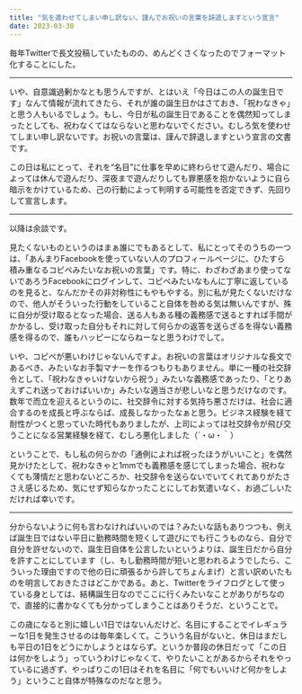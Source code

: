 ```yaml
---
title: "気を遣わせてしまい申し訳ない、謹んでお祝いの言葉を辞退しますという宣言"
date: 2023-03-30
---
```


毎年Twitterで長文投稿していたものの、めんどくさくなったのでフォーマット化することにした。  

---

いや、自意識過剰かなとも思うんですが、とはいえ「今日はこの人の誕生日です」なんて情報が流れてきたら、それが誰の誕生日かはさておき、「祝わなきゃ」と思う人もいるでしょう。もし、今日が私の誕生日であることを偶然知ってしまったとしても、祝わなくてはならないと思わないでください。むしろ気を使わせてしまい申し訳ないです。お祝いの言葉は、謹んで辞退しますという宣言の文書です。  

この日は私にとって、それを“名目”に仕事を早めに終わらせて遊んだり、場合によっては休んで遊んだり、深夜まで遊んだりしても罪悪感を抱かないように自ら暗示をかけているため、己の行動によって判明する可能性を否定できず、先回りして宣言します。  

---

以降は余談です。  

見たくないものというのはまぁ誰にでもあるとして、私にとってそのうちの一つは、「あんまりFacebookを使っていない人のプロフィールページに、ひたすら積み重なるコピペみたいなお祝いの言葉」です。特に、わざわざあまり使ってないであろうFacebookにログインして、コピペみたいなもんに丁寧に返しているのを見ると、なんだかその非対称性にもやもやする。別に私が見たくないだけなので、他人がそういった行動をしていること自体を咎める気は無いんですが、殊に自分が受け取るとなった場合、送る人もある種の義務感で送るとすれば手間がかかるし、受け取った自分もそれに対して何らかの返答を送らざるを得ない義務感を得るので、誰もハッピーにならねーなと思うわけでして。  

いや、コピペが悪いわけじゃないんですよ。お祝いの言葉はオリジナルな長文であるべき、みたいなお手製マナーを作るつもりもありません。単に一種の社交辞令として、「祝わなきゃいけないから祝う」みたいな義務感であったり、「とりあえずこれ送っておけばいいか」みたいな適当さが悲しいなと思うだけなのです。数年で而立を迎えるというのに、社交辞令に対する気持ち悪さだけは、社会に適合するのを成長と呼ぶならば、成長しなかったなぁと思う。ビジネス経験を経て耐性がつくと思っていた時代もありましたが、上司によっては社交辞令が飛び交うことになる営業経験を経て、むしろ悪化しました（´・ω・｀）  

ということで、もし私の何らかの「通例によれば祝ったほうがいいこと」を偶然見かけたとして、祝わなきゃと1mmでも義務感を感じてしまった場合、祝わなくても薄情だと思わないどころか、社交辞令を送らないでいてくれてありがたささえ感じるため、気にせず知らなかったことにしてお気遣いなく、お過ごしいただければ幸いです。  

---

分からないように何も言わなければいいのでは？みたいな話もありつつも、例えば誕生日ではない平日に勤務時間を短くして遊びにでも行こうものなら、自分で自分を許せないので、誕生日自体を公言したいというよりは、誕生日だから自分を許すことにしています（し、もし勤務時間が短いと思われるようでしたら、こういった理由ですので他の日に頑張るから許してちょんまげ）と言い訳めいたものを明言しておきたさはどこかである。あと、Twitterをライフログとして使っている身としては、結構誕生日なのでここに行くみたいなことがありがちなので、直接的に書かなくても分かってしまうことはありそうだ、ということで。    

この歳になると別に嬉しい1日ではないんだけど、名目にすることでイレギュラーな1日を発生させるのは毎年楽しくて。こういう名目がないと、休日はまだしも平日の1日をどうにかしようとはならず。というか普段の休日だって「この日は何かをしよう」っていうわけじゃなくて、やりたいことがあるからそれをやっているに過ぎず、やっぱりこの1日はそれを名目に「何でもいいけど何かをしよう」ということ自体が特殊なのだなと思う。  